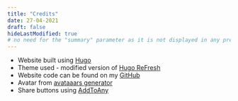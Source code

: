 ```yaml
---
title: "Credits"
date: 27-04-2021
draft: false
hideLastModified: true
# no need for the "summary" parameter as it is not displayed in any previews
---
```


- Website built using [Hugo](https://gohugo.io/)
- Theme used - modified version of [Hugo ReFresh](https://themes.gohugo.io/hugo-refresh/)
- Website code can be found on my [GitHub](https://github.com/trisha0996/trishafernandes-blog)
- Avatar from [avataaars generator](https://getavataaars.com/)
- Share buttons using [AddToAny](https://www.addtoany.com/)
